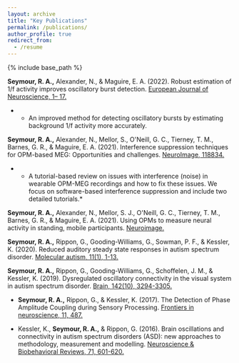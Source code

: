 ```yaml
---
layout: archive
title: "Key Publications"
permalink: /publications/
author_profile: true
redirect_from:
  - /resume
---
```


{% include base_path %}

**Seymour, R. A.,** Alexander, N., & Maguire, E. A. (2022). Robust estimation of 1/f activity improves oscillatory burst detection. [European Journal of Neuroscience, 1– 17.](https://doi.org/10.1111/ejn.15829)

* * An improved method for detecting oscillatory bursts by estimating background 1/f activity more accurately.

**Seymour, R. A.,** Alexander, N., Mellor, S., O'Neill, G. C., Tierney, T. M., Barnes, G. R., & Maguire, E. A. (2021). Interference suppression techniques for OPM-based MEG: Opportunities and challenges. [NeuroImage, 118834.](https://doi.org/10.1016/j.neuroimage.2021.118834)

* * A tutorial-based review on issues with interference (noise) in wearable OPM-MEG recordings and how to fix these issues. We focus on software-based interference suppression and include two detailed tutorials.*

**Seymour, R. A.,** Alexander, N., Mellor, S. J., O'Neill, G. C., Tierney, T. M., Barnes, G. R., & Maguire, E. A. (2021). Using OPMs to measure neural activity in standing, mobile participants. [Neuroimage.](https://doi.org/10.1016/j.neuroimage.2021.118604)

**Seymour, R. A.,** Rippon, G., Gooding-Williams, G., Sowman, P. F., & Kessler, K. (2020). Reduced auditory steady state responses in autism spectrum disorder. [Molecular autism, 11(1), 1-13.](https://link.springer.com/article/10.1186/s13229-020-00357-y)

**Seymour, R. A.,** Rippon, G., Gooding-Williams, G., Schoffelen, J. M., & Kessler, K. (2019). Dysregulated oscillatory connectivity in the visual system in autism spectrum disorder. [Brain, 142(10), 3294-3305.](https://doi.org/10.1093/brain/awz214)

- **Seymour, R. A.,** Rippon, G., & Kessler, K. (2017). The Detection of Phase Amplitude Coupling during Sensory Processing. [Frontiers in neuroscience, 11, 487.](https://doi.org/10.3389/fnins.2017.00487)

- Kessler, K., **Seymour, R. A.,** & Rippon, G. (2016). Brain oscillations and connectivity in autism spectrum disorders (ASD): new approaches to methodology, measurement and modelling. [Neuroscience & Biobehavioral Reviews, 71, 601-620.](https://doi.org/10.1016/j.neubiorev.2016.10.002) 